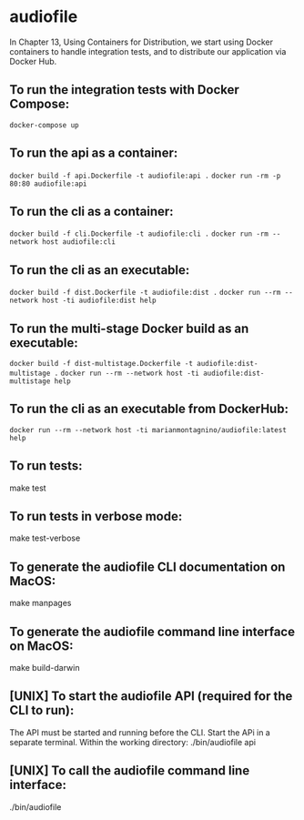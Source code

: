 # audiofile
In Chapter 13, Using Containers for Distribution, we start using Docker containers to handle integration tests, and to distribute our application via Docker Hub. 

## To run the integration tests with Docker Compose:
`docker-compose up`

## To run the api as a container:
`docker build -f api.Dockerfile -t audiofile:api .`
`docker run -rm -p 80:80 audiofile:api`

## To run the cli as a container:
`docker build -f cli.Dockerfile -t audiofile:cli .`
`docker run -rm --network host audiofile:cli `

## To run the cli as an executable:
`docker build -f dist.Dockerfile -t audiofile:dist .`
`docker run --rm --network host -ti audiofile:dist help`


## To run the multi-stage Docker build as an executable:
`docker build -f dist-multistage.Dockerfile -t audiofile:dist-multistage .`
`docker run --rm --network host -ti audiofile:dist-multistage help`


## To run the cli as an executable from DockerHub:
`docker run --rm --network host -ti marianmontagnino/audiofile:latest help`

## To run tests:
make test

## To run tests in verbose mode:
make test-verbose

## To generate the audiofile CLI documentation on MacOS:
make manpages

## To generate the audiofile command line interface on MacOS:
make build-darwin

## [UNIX] To start the audiofile API (required for the CLI to run):
The API must be started and running before the CLI.  Start the APi in a separate terminal.  Within the working directory:
./bin/audiofile api

## [UNIX] To call the audiofile command line interface:
./bin/audiofile

